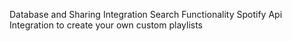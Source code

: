Database and Sharing Integration 
Search Functionality 
Spotify Api Integration to create your own custom playlists
